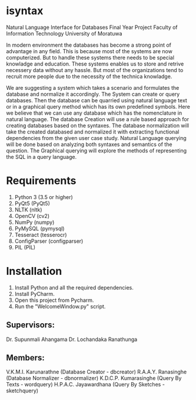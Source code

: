 # isyntax
Natural Language Interface for Databases
Final Year Project
Faculty of Information Technology
University of Moratuwa

In modern environment the databases has become a strong point of advantage in any field. This is because most of the systems are now computerized. But to handle these systems there needs to be special knowladge and education. These systems enables us to store and retrive necessery data without any hassle. But most of the organizations tend to recruit more people due to the necessity of the technica knowladge.

We are suggesting a system which takes a scenario and formulates the database and normalize it accordingly. The System can create or query databases. Then the database can be quarried using natural language text or in a graphical query method which has its own predefined symbols. Here we believe that we can use any database which has the nomenclature in natural language. The database Creation will use a rule based approach for creating databases based on the syntaxes. The database normalization will take the created databased and normalized it with extracting functional dependencies from the given user case study. Natural Language querying will be done based on analyzing both syntaxes and semantics of the question. The Graphical querying will explore the methods of representing the SQL in a query language.



Requirements
============
1. Python 3     (3.5 or higher)
2. PyQt5        (PyQt5)
3. NLTK         (nltk)
4. OpenCV       (cv2)
5. NumPy        (numpy)
6. PyMySQL      (pymysql)
7. Tesseract    (tesserocr)
8. ConfigParser (configparser)
9. PIL          (PIL)

Installation
============

1. Install Python and all the required dependencies.
2. Install PyCharm.
3. Open this project from Pycharm.
4. Run the "WelcomeWindow.py" script.



Supervisors:
------------
Dr. Supunmali Ahangama
Dr. Lochandaka Ranathunga

Members:
--------
V.K.M.I. Karunarathne   (Database Creator - dbcreator)
R.A.A.Y. Ranasinghe     (Database Normalizer - dbnormalizer)
K.D.C.P. Kumarasinghe   (Query By Texts - wordquery)
H.P.A.C. Jayawardhana   (Query By Sketches - sketchquery)


